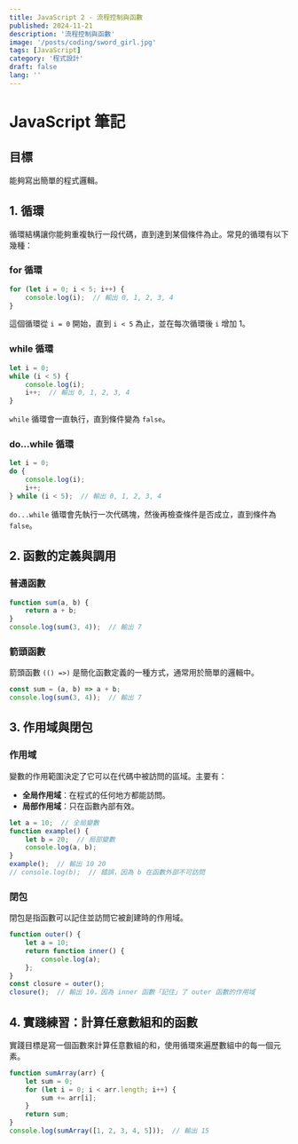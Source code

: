 ```yaml
---
title: JavaScript 2 - 流程控制與函數
published: 2024-11-21
description: '流程控制與函數'
image: '/posts/coding/sword_girl.jpg'
tags: [JavaScript]
category: '程式設計'
draft: false 
lang: ''
---
```

# JavaScript 筆記
## 目標
能夠寫出簡單的程式邏輯。

## 1. 循環
循環結構讓你能夠重複執行一段代碼，直到達到某個條件為止。常見的循環有以下幾種：

### for 循環
```javascript
for (let i = 0; i < 5; i++) {
    console.log(i);  // 輸出 0, 1, 2, 3, 4
}
```
這個循環從 `i = 0` 開始，直到 `i < 5` 為止，並在每次循環後 `i` 增加 1。

### while 循環
```javascript
let i = 0;
while (i < 5) {
    console.log(i);
    i++;  // 輸出 0, 1, 2, 3, 4
}
```
`while` 循環會一直執行，直到條件變為 `false`。

### do...while 循環
```javascript
let i = 0;
do {
    console.log(i);
    i++;
} while (i < 5);  // 輸出 0, 1, 2, 3, 4
```
`do...while` 循環會先執行一次代碼塊，然後再檢查條件是否成立，直到條件為 `false`。

## 2. 函數的定義與調用

### 普通函數
```javascript
function sum(a, b) {
    return a + b;
}
console.log(sum(3, 4));  // 輸出 7
```

### 箭頭函數
箭頭函數 `(() =>)` 是簡化函數定義的一種方式，通常用於簡單的邏輯中。
```javascript
const sum = (a, b) => a + b;
console.log(sum(3, 4));  // 輸出 7
```

## 3. 作用域與閉包

### 作用域
變數的作用範圍決定了它可以在代碼中被訪問的區域。主要有：

- **全局作用域**：在程式的任何地方都能訪問。
- **局部作用域**：只在函數內部有效。

```javascript
let a = 10;  // 全局變數
function example() {
    let b = 20;  // 局部變數
    console.log(a, b);
}
example();  // 輸出 10 20
// console.log(b);  // 錯誤，因為 b 在函數外部不可訪問
```

### 閉包
閉包是指函數可以記住並訪問它被創建時的作用域。
```javascript
function outer() {
    let a = 10;
    return function inner() {
        console.log(a);
    };
}
const closure = outer();
closure();  // 輸出 10，因為 inner 函數「記住」了 outer 函數的作用域
```

## 4. 實踐練習：計算任意數組和的函數

實踐目標是寫一個函數來計算任意數組的和，使用循環來遍歷數組中的每一個元素。
```javascript
function sumArray(arr) {
    let sum = 0;
    for (let i = 0; i < arr.length; i++) {
        sum += arr[i];
    }
    return sum;
}
console.log(sumArray([1, 2, 3, 4, 5]));  // 輸出 15
